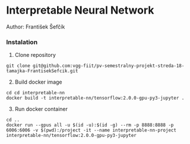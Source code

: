 # Interpretable Neural Network
Author: František Šefčík

### Instalation

1. Clone repository
```shell script
git clone git@github.com:vgg-fiit/pv-semestralny-projekt-streda-18-tamajka-FrantisekSefcik.git
```

2. Build docker image
```shell script
cd cd interpretable-nn
docker build -t interpretable-nn/tensorflow:2.0.0-gpu-py3-jupyter .
```

3. Run docker container
```shell script
cd ..
docker run --gpus all -u $(id -u):$(id -g) --rm -p 8888:8888 -p 6006:6006 -v $(pwd):/project -it --name interpretable-nn-project interpretable-nn/tensorflow:2.0.0-gpu-py3-jupyter
